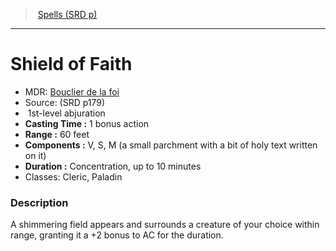 ﻿---
!SpellItem
Family: SpellVO
Level: 1
Type: abjuration
CastingTime: 1 bonus action
Range: 60 feet
Components: V, S, M (a small parchment with a bit of holy text written on it)
Duration: Concentration, up to 10 minutes
Classes: Cleric, Paladin
Id: spells_vo.md#shield-of-faith
ParentLink: spells_vo.md#spells-srd-p
Name: Shield of Faith
ParentName: Spells (SRD p)
NameLevel: 1
AltName: '[Bouclier de la foi](hd_spells_bouclier_de_la_foi.md)'
Source: (SRD p179)
Attributes: {}
AttributesDictionary: >+
  {}

---
> [Spells (SRD p)](srd_spells.md)

---

# Shield of Faith

- MDR: [Bouclier de la foi](hd_spells_bouclier_de_la_foi.md)
- Source: (SRD p179)
-  1st-level abjuration
- **Casting Time :** 1 bonus action
- **Range :** 60 feet
- **Components :** V, S, M (a small parchment with a bit of holy text written on it)
- **Duration :** Concentration, up to 10 minutes
- Classes: Cleric, Paladin

### Description

A shimmering field appears and surrounds a creature of your choice within range, granting it a +2 bonus to AC for the duration.

